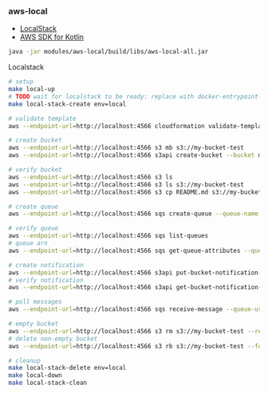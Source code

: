 ### aws-local

* [LocalStack](https://localstack.cloud)
* [AWS SDK for Kotlin](https://github.com/awslabs/aws-sdk-kotlin)

```bash
java -jar modules/aws-local/build/libs/aws-local-all.jar
```

Localstack

```bash
# setup
make local-up
# TODO wait for localstack to be ready: replace with docker-entrypoint-initaws.d
make local-stack-create env=local

# validate template
aws --endpoint-url=http://localhost:4566 cloudformation validate-template --template-body file://local/cft/my-stack.template

# create bucket
aws --endpoint-url=http://localhost:4566 s3 mb s3://my-bucket-test
aws --endpoint-url=http://localhost:4566 s3api create-bucket --bucket my-bucket-test

# verify bucket
aws --endpoint-url=http://localhost:4566 s3 ls
aws --endpoint-url=http://localhost:4566 s3 ls s3://my-bucket-test
aws --endpoint-url=http://localhost:4566 s3 cp README.md s3://my-bucket-test

# create queue
aws --endpoint-url=http://localhost:4566 sqs create-queue --queue-name my-queue-test

# verify queue
aws --endpoint-url=http://localhost:4566 sqs list-queues
# queue arn
aws --endpoint-url=http://localhost:4566 sqs get-queue-attributes --queue-url http://localhost:4566/queue/my-queue-test --attribute-names All | jq -c ".Attributes.QueueArn"

# create notification
aws --endpoint-url=http://localhost:4566 s3api put-bucket-notification-configuration --bucket my-bucket-test --notification-configuration file://local/cft/my-queue-test-notification.json
# verify notification
aws --endpoint-url=http://localhost:4566 s3api get-bucket-notification-configuration --bucket my-bucket-test

# poll messages
aws --endpoint-url=http://localhost:4566 sqs receive-message --queue-url http://localhost:4566/queue/my-queue-test

# empty bucket
aws --endpoint-url=http://localhost:4566 s3 rm s3://my-bucket-test --recursive
# delete non-empty bucket
aws --endpoint-url=http://localhost:4566 s3 rb s3://my-bucket-test --force

# cleanup
make local-stack-delete env=local
make local-down
make local-stack-clean
```

<!--
https://theodorebrgn.medium.com/localstacks-guide-to-run-aws-serverless-environment-locally-discover-the-power-of-lambda-f958f8b6330
https://sopin.dev/2021/01/13/Running-AWS-Lambda-written-in-Java-with-Docker
https://docs.min.io/docs/minio-gateway-for-s3.html
https://medium.com/digio-australia/multipart-upload-to-s3-using-aws-sdk-for-java-d3fd2e17f515
-->
